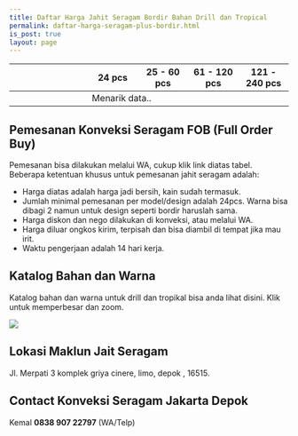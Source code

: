 ```yaml
---
title: Daftar Harga Jahit Seragam Bordir Bahan Drill dan Tropical
permalink: daftar-harga-seragam-plus-bordir.html
is_post: true
layout: page
---
```


<div class="table-responsive">
<table class="post-tab-1" id="HargaFobSeragam">
<thead>
<tr>
  <th width="28%"></th>
  <th width="18%">24 pcs</th>
  <th width="18%">25 - 60 pcs</th>
  <th width="18%">61 - 120 pcs</th>
  <th width="18%">121 - 240 pcs</th>
</tr>
</thead>
<tbody>
  <tr>
    <td></td>
    <td class="nm" colspan="4">Menarik data..</td>
  </tr>
</tbody>
</table>
</div>

## Pemesanan Konveksi Seragam FOB (Full Order Buy)
Pemesanan bisa dilakukan melalui WA, cukup klik link diatas tabel. Beberapa ketentuan khusus untuk pemesanan jahit seragam adalah:
- Harga diatas adalah harga jadi bersih, kain sudah termasuk.
- Jumlah minimal pemesanan per model/design adalah 24pcs. Warna bisa dibagi 2 namun untuk design seperti bordir haruslah sama.
- Harga diskon dan nego dilakukan di konveksi, atau melalui WA.
- Harga diluar ongkos kirim, terpisah dan bisa diambil di tempat jika mau irit.
- Waktu pengerjaan adalah 14 hari kerja. 

## Katalog Bahan dan Warna
Katalog bahan dan warna untuk drill dan tropikal bisa anda lihat disini. Klik untuk memperbesar dan zoom.

<a href="{{site.baseurl}}/uploads/katalog-bahan-taipan-drill.jpg"><img src="{{site.baseurl}}/uploads/katalog-bahan-taipan-drill.jpg"
 /></a>

## Lokasi Maklun Jait Seragam
Jl. Merpati 3 komplek griya cinere, limo, depok , 16515.

## Contact Konveksi Seragam Jakarta Depok
Kemal **0838 907 22797** (WA/Telp)

<script type="text/javascript">
  function showInfo(data, tabletop) {
  
  $("#HargaFobSeragam tbody").html("");
  $.each( tabletop.sheets("FOBKemeja").all(), function(i, fob) {
    var cat_li = $('<tr><td><strong>' + fob.Jenis + '</strong></td>');
  cat_li.append('<td class="nm">Rp ' + fob.Kecil + ' </td><td class="nm">Rp '+ fob.Sedang +'</td><td class="nm">Rp '+ fob.Besar +'</td><td class="nm">Rp ' + fob.Jumbo +'</td></tr>');
    cat_li.appendTo("#HargaFobSeragam tbody");
  })
  }
</script>
